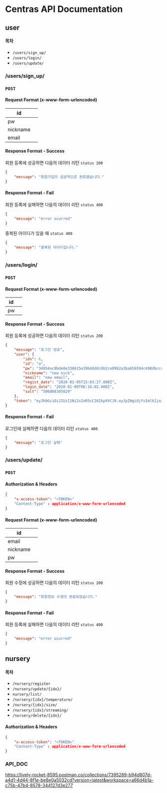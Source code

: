 # Centras API Documentation

## user

#### 목차

- `/users/sign_up/`
- `/users/login/`
- `/users/update/`



### /users/sign_up/



### `POST`

#### Request Format (x-www-form-urlencoded)

| id       | <string> |
| -------- | -------- |
| pw       | <string> |
| nickname | <string> |
| email    | <string> |

#### Response Format - Success

회원 등록에 성공하면 다음의 데이터 리턴 `status 200`

```json
{
    "message": "회원가입이 성공적으로 완료됐습니다."
}
```

#### Response Format - Fail

회원 등록에 실패하면 다음의 데이터 리턴 `status 400`

```json
{
    "message": "error ocurred"
}
```

중복된 아이디가 있을 때 `status 400`

```json
{
    "message": "중복된 아이디입니다."
}
```



### /users/login/



### `POST`

#### Request Format (x-www-form-urlencoded)

| id   | <string> |
| ---- | -------- |
| pw   | <string> |

#### Response Format - Success

회원 등록에 성공하면 다음의 데이터 리턴 `status 200`

```json
{
    "message": "로그인 성공",
    "user": {
        "idx": 6,
        "id": "a",
        "pw": "34954ac8bde8e338615e39b48ddc8b2ce09b2a3ba656594c498dbcccfd1d3d2d33ecbc2d3b7e6166a309967ac737db91ecdec5660947741ac493d146e5b5abc2",
        "nickname": "new nick",
        "email": "new email",
        "regist_date": "2020-02-05T15:03:27.000Z",
        "login_date": "2020-02-09T06:16:02.000Z",
        "salt": "506008305029"
    },
    "token": "eyJhbGciOiJIUzI1NiIsInR5cCI6IkpXVCJ9.eyJpZHgiOjYsImlkIjoiYSIsInNhbHQiOiI1MDYwMDgzMDUwMjkiLCJpYXQiOjE1ODEyMzIxODEsImV4cCI6MTU4MTIzNTc4MX0.rHpYo01i7lKcp2e_qW-IG5BqZLNiFbIQ1DO_aw8qTVk"
}
```

#### Response Format - Fail

로그인에 실패하면 다음의 데이터 리턴 `status 400`

```json
{
    "message": "로그인 실패"
}
```



### /users/update/



### `POST`

#### Authorization & Headers

```json
{
    "x-access-token": "<TOKEN>"
    "Content-Type" : application/x-www-form-urlencoded
}
```



#### Request Format (x-www-form-urlencoded)

| id       | <string> |
| -------- | -------- |
| email    | <string> |
| nickname | <string> |
| pw       | <string> |

#### Response Format - Success

회원 수정에 성공하면 다음의 데이터 리턴 `status 200`

```json
{
    "message": "회원정보 수정이 완료되었습니다."
}
```

#### Response Format - Fail

회원 등록에 실패하면 다음의 데이터 리턴 `status 400`

```json
{
    "message": "error ocurred"
}
```



## nursery

#### 목차

- `/nursery/register`
- `/nursery/update/{idx}/`
- `nursery/list/`
- `/nursery/{idx}/temperature/`
- `/nursery/{idx}/size/`
- `/nursery/{idx}/streaming/`
- `/nursery/delete/{idx}/`



#### Authorization & Headers

```json
{
    "x-access-token": "<TOKEN>"
    "Content-Type" : application/x-www-form-urlencoded
}
```







### API_DOC 
https://lively-rocket-8595.postman.co/collections/7395289-b94d807d-a4d1-4d44-8f1e-be8e0a5032cd?version=latest&workspace=a66d4b1a-c75b-47b4-8578-344127d3e277
